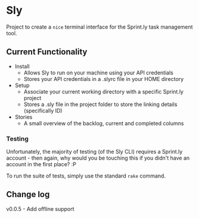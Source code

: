 Sly
=================

Project to create a `nice` terminal interface for the Sprint.ly task management tool.

## Current Functionality

- Install
  - Allows Sly to run on your machine using your API credentials
  - Stores your API credentials in a .slyrc file in your HOME directory
- Setup
  - Associate your current working directory with a specific Sprint.ly project
  - Stores a .sly file in the project folder to store the linking details (specifically ID)
- Stories
  - A small overview of the backlog, current and completed columns

### Testing

Unfortunately, the majority of testing (of the Sly CLI) requires a Sprint.ly account - then again, why would you be touching this if you didn't have an account in the first place? :P

To run the suite of tests, simply use the standard `rake` command.

## Change log

v0.0.5 - Add offline support
